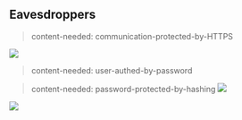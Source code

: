 ## Eavesdroppers

> content-needed: communication-protected-by-HTTPS

![](https://dl.dropboxusercontent.com/s/y0c3fcd5gwfvwun/Screenshot%202016-05-02%2023.00.07.png)

> content-needed: user-authed-by-password

> content-needed: password-protected-by-hashing
![](https://dl.dropboxusercontent.com/s/js088uy7njx15wc/Screenshot%202016-05-02%2023.15.06.png)

![](https://dl.dropboxusercontent.com/s/b3gnymheopmlsg6/client-communications.png)
